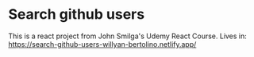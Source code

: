 # Search github users

This is a react project from John Smilga's Udemy React Course. 
Lives in: https://search-github-users-willyan-bertolino.netlify.app/


